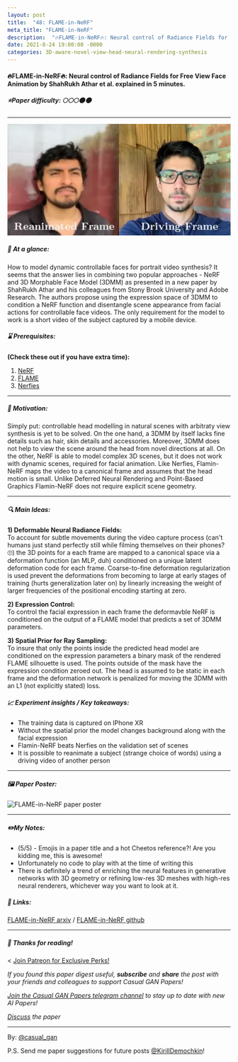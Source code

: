 ```yaml
---
layout: post
title:  "48: FLAME-in-NeRF"
meta_title: "FLAME-in-NeRF"
description:  "🔥FLAME-in-NeRF🔥: Neural control of Radiance Fields for Free View Face Animation by ShahRukh Athar et al. explained in 5 minutes."
date: 2021-8-24 19:00:00 -0000
categories: 3D-aware-novel-view-head-neural-rendering-synthesis
---
```


#### 🔥FLAME-in-NeRF🔥: Neural control of Radiance Fields for Free View Face Animation by ShahRukh Athar et al. explained in 5 minutes.

##### ⭐️Paper difficulty: 🌕🌕🌕🌑🌑

***

![FLAME-in-NeRF Samples](/assets/images/flamingnerf_teaser.webp "FLAME-in-NeRF teaser")

##### 🎯 At a glance:

How to model dynamic controllable faces for portrait video synthesis? It seems that the answer lies in combining two popular approaches - NeRF and 3D Morphable Face Model (3DMM) as presented in a new paper by ShahRukh Athar and his colleagues from Stony Brook University and Adobe Research. The authors propose using the expression space of 3DMM to condition a NeRF function and disentangle scene appearance from facial actions for controllable face videos. The only requirement for the model to work is a short video of the subject captured by a mobile device.

##### ⌛️ Prerequisites:

**(Check these out if you have extra time):**  
1) [NeRF](https://t.me/casual_gan/22)  
2) [FLAME](https://flame.is.tue.mpg.de/)  
3) [Nerfies](https://nerfies.github.io/)  

***

##### 🚀 Motivation:

Simply put: controllable head modelling in natural scenes with arbitraty view synthesis is yet to be solved. On the one hand, a 3DMM by itself lacks fine details such as hair, skin details and accessories. Moreover, 3DMM does not help to view the scene around the head from novel directions at all. On the other, NeRF is able to model complex 3D scenes, but it does not work with dynamic scenes, required for facial animation. Like Nerfies, Flamin-NeRF maps the video to a canonical frame and assumes that the head motion is small. Unlike Deferred Neural Rendering and Point-Based Graphics Flamin-NeRF does not require explicit scene geometry.

***

##### 🔍 Main Ideas:

**1) Deformable Neural Radiance Fields:**  
To account for subtle movements during the video capture process (can't humans just stand perfectly still while filming themselves on their phones? 🙄) the 3D points for a each frame are mapped to a canonical space via a deformation function (an MLP, duh) conditioned on a unique latent deformation code for each frame. Coarse-to-fine deformation regularization is used prevent the deformations from becoming to large at early stages of training (hurts generalization later on) by linearly increasing the weight of larger frequencies  of the positional encoding starting at zero.

**2) Expression Control:**  
To control the facial expression in each frame the deformavble NeRF is conditioned on the output of a FLAME model that predicts a set of 3DMM parameters.

**3) Spatial Prior for Ray Sampling:**  
To insure that only the points inside the predicted head model are conditioned on the expression parameters a binary mask of the rendered FLAME silhouette is used. The points outside of the mask have the expression condition zeroed out. The head is assumed to be static in each frame and the deformation network is penalized for moving the 3DMM with an L1 (not explicitly stated) loss.

##### 📈 Experiment insights / Key takeaways:

- The training data is captured on IPhone XR
- Without the spatial prior the model changes background along with the facial expression
- Flamin-NeRF beats Nerfies on the validation set of scenes
- It is possible to reanimate a subject (strange choice of words) using a driving video of another person

***

##### 🖼️ Paper Poster:

![FLAME-in-NeRF paper poster](/assets/images/flaminnerf.png "FLAME-in-NeRF Paper Poster")

***

##### ✏️My Notes:

- (5/5) - Emojis in a paper title and a hot Cheetos reference?! Are you kidding me, this is awesome!
- Unfortunately no code to play with at the time of writing this
- There is definitely a trend of enriching the neural features in generative networks with 3D geometry or refining low-res 3D meshes with high-res neural renderers, whichever way you want to look at it.

##### 🔗 Links:
[FLAME-in-NeRF arxiv](https://arxiv.org/pdf/2108.04913.pdf) / [FLAME-in-NeRF github](http://shahrukhathar.github.io/2021/08/12/FLAMEinNeRF.html)

***

##### 👋 Thanks for reading!
<
<a href="https://www.patreon.com/bePatron?u=53448948" data-patreon-widget-type="become-patron-button">Join Patreon for Exclusive Perks!</a><script async src="https://c6.patreon.com/becomePatronButton.bundle.js"></script>

*If you found this paper digest useful, **subscribe** and **share** the post with your friends and colleagues to support Casual GAN Papers!*

*[Join the Casual GAN Papers telegram channel](https://t.me/joinchat/KeutnzlvetRkZGZi) to stay up to date with new AI Papers!*

*[Discuss](https://t.me/casual_gans_chat) the paper*

***

By: [@casual_gan](https://t.me/joinchat/KeutnzlvetRkZGZi)

P.S. Send me paper suggestions for future posts
[@KirillDemochkin](mailto:kdemochkin@gmail.com)!
